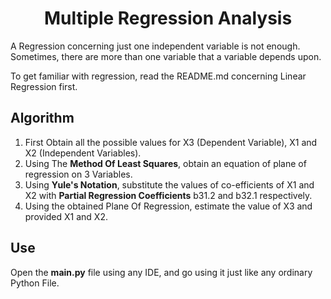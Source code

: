 # <div align='center'> Multiple Regression Analysis</div>

A Regression concerning just one independent variable is not enough. Sometimes, there are more than one variable that a variable depends upon.

To get familiar with regression, read the README.md concerning Linear Regression first.

## Algorithm

<ol>
	<li>First Obtain all the possible values for X3 (Dependent Variable), X1 and X2 (Independent Variables).</li>
	<li>Using The <b>Method Of Least Squares</b>, obtain an equation of plane of regression on 3 Variables.</li>
	<li>Using <b>Yule's Notation</b>, substitute the values of co-efficients of X1 and X2 with <b>Partial Regression Coefficients</b> b31.2 and b32.1 respectively.</li>
	<li>Using the obtained Plane Of Regression, estimate the value of X3 and provided X1 and X2.</li>
</ol>

## Use

Open the <b>main.py</b> file using any IDE, and go using it just like any ordinary Python File.